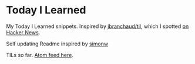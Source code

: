 # Today I Learned

My Today I Learned snippets. Inspired by [jbranchaud/til](https://github.com/jbranchaud/til), which I spotted [on Hacker News](https://news.ycombinator.com/item?id=22908044).

Self updating Readme inspired by [simonw](https://github.com/simonw/til)

<!-- count starts --><!-- count ends --> TILs so far. <a href="https://til.simonwillison.net/til/feed.atom">Atom feed here</a>.

<!-- index starts -->
